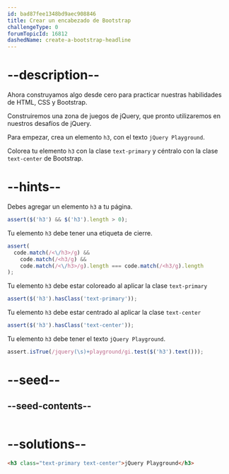 ```yaml
---
id: bad87fee1348bd9aec908846
title: Crear un encabezado de Bootstrap
challengeType: 0
forumTopicId: 16812
dashedName: create-a-bootstrap-headline
---
```


# --description--

Ahora construyamos algo desde cero para practicar nuestras habilidades de HTML, CSS y Bootstrap.

Construiremos una zona de juegos de jQuery, que pronto utilizaremos en nuestros desafíos de jQuery.

Para empezar, crea un elemento `h3`, con el texto `jQuery Playground`.

Colorea tu elemento `h3` con la clase `text-primary` y céntralo con la clase `text-center` de Bootstrap.

# --hints--

Debes agregar un elemento `h3` a tu página.

```js
assert($('h3') && $('h3').length > 0);
```

Tu elemento `h3` debe tener una etiqueta de cierre.

```js
assert(
  code.match(/<\/h3>/g) &&
    code.match(/<h3/g) &&
    code.match(/<\/h3>/g).length === code.match(/<h3/g).length
);
```

Tu elemento `h3` debe estar coloreado al aplicar la clase `text-primary`

```js
assert($('h3').hasClass('text-primary'));
```

Tu elemento `h3` debe estar centrado al aplicar la clase `text-center`

```js
assert($('h3').hasClass('text-center'));
```

Tu elemento `h3` debe tener el texto `jQuery Playground`.

```js
assert.isTrue(/jquery(\s)+playground/gi.test($('h3').text()));
```

# --seed--

## --seed-contents--

```html

```

# --solutions--

```html
<h3 class="text-primary text-center">jQuery Playground</h3>
```
